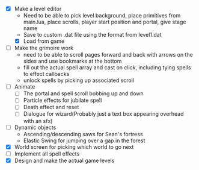 - [x] Make a level editor
	- Need to be able to pick level background, place primitives from main.lua, place scrolls, player start position and portal, give stage name
	- Save to custom .dat file using the format from level1.dat
	- [x] Load from game
- [ ] Make the grimoire work
	- need to be able to scroll pages forward and back with arrows on the sides and use bookmarks at the bottom
	- fill out the actual spell array and cast on click, including tying spells to effect callbacks
	- unlock spells by picking up associated scroll
- [ ] Animate
	- [ ] The portal and spell scroll bobbing up and down
	- [ ] Particle effects for jubilate spell
	- [ ] Death effect and reset
	- [ ] Dialogue for wizard(Probably just a text box appearing overhead with an sfx)
- [ ]  Dynamic objects
	- Ascending/descending saws for Sean's fortress
	- Elastic Swing for jumping over a gap in the forest
- [x] World screen for picking which world to go next
- [ ] Implement all spell effects
- [x] Design and make the actual game levels